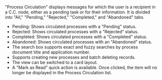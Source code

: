 
"Process Circulation" displays messages for which the user is a recipient in a C.C. node, either as a pending task or for their information. It is divided into "All," "Pending," "Rejected," "Completed," and "Abandoned" tabs.
- Pending: Shows circulated processes with a "Pending" status.
- Rejected: Shows circulated processes with a "Rejected" status.
- Completed: Shows circulated processes with a "Completed" status.
- Abandoned: Shows circulated processes with an "Abandoned" status.
- The search box supports exact and fuzzy searches by process document title and application number.
- Supports creating new processes and batch deleting records.
- The view can be switched to a card layout.
- A "Mark as Read" quick action is available. Once clicked, the item will no longer be displayed in the Process Circulation list.

